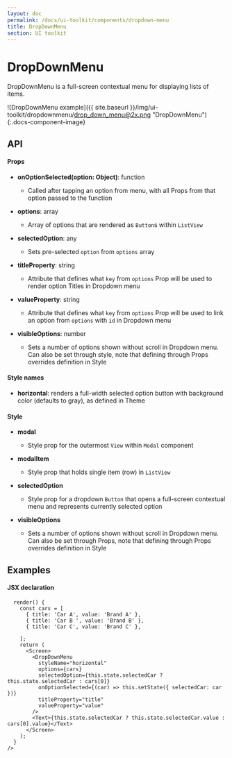 ```yaml
---
layout: doc
permalink: /docs/ui-toolkit/components/dropdown-menu
title: DropDownMenu
section: UI toolkit
---
```


# DropDownMenu

DropDownMenu is a full-screen contextual menu for displaying lists of items. 

![DropDownMenu example]({{ site.baseurl }}/img/ui-toolkit/dropdownmenu/drop_down_menu@2x.png "DropDownMenu"){:.docs-component-image}

## API

#### Props
 
* **onOptionSelected(option: Object)**: function  
  - Called after tapping an option from menu, with all Props from that option passed to the function

* **options**: array  
  - Array of options that are rendered as `Button`s within `ListView`

* **selectedOption**: any 
  - Sets pre-selected `option` from `options` array

* **titleProperty**: string
  - Attribute that defines what `key` from `options` Prop will be used to render option Titles in Dropdown menu

* **valueProperty**: string
  - Attribute that defines what `key` from `options` Prop will be used to link an option from `options` with `id` in Dropdown menu

* **visibleOptions**: number
  - Sets a number of options shown without scroll in Dropdown menu. Can also be set through style, note that defining through Props overrides definition in Style

#### Style names

* **horizontal**: renders a full-width selected option button with background color (defaults to gray), as defined in Theme

#### Style

* **modal**
  - Style prop for the outermost `View` within `Modal` component

* **modalItem**
  - Style prop that holds single item (row) in `ListView`
 
* **selectedOption**
  - Style prop for a dropdown `Button` that opens a full-screen contextual menu and represents currently selected option

* **visibleOptions**
  - Sets a number of options shown without scroll in Dropdown menu. Can also be set through Props, note that defining through Props overrides definition in Style

## Examples

#### JSX declaration
```JSX
  render() {
    const cars = [
      { title: 'Car A', value: 'Brand A' },
      { title: 'Car B ', value: 'Brand B' },
      { title: 'Car C', value: 'Brand C' },

    ];
    return (
      <Screen>
        <DropDownMenu
          styleName="horizontal"
          options={cars}
          selectedOption={this.state.selectedCar ? this.state.selectedCar : cars[0]}
          onOptionSelected={(car) => this.setState({ selectedCar: car })}
          titleProperty="title"
          valueProperty="value"
        />
        <Text>{this.state.selectedCar ? this.state.selectedCar.value : cars[0].value}</Text>
      </Screen>
    );
  }
/>
```
